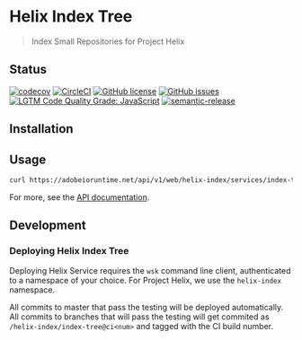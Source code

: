 # Helix Index Tree

> Index Small Repositories for Project Helix

## Status
[![codecov](https://img.shields.io/codecov/c/github/adobe/helix-index-tree.svg)](https://codecov.io/gh/adobe/helix-index-tree)
[![CircleCI](https://img.shields.io/circleci/project/github/adobe/helix-index-tree.svg)](https://circleci.com/gh/adobe/helix-index-tree)
[![GitHub license](https://img.shields.io/github/license/adobe/helix-index-tree.svg)](https://github.com/adobe/helix-index-tree/blob/master/LICENSE.txt)
[![GitHub issues](https://img.shields.io/github/issues/adobe/helix-index-tree.svg)](https://github.com/adobe/helix-index-tree/issues)
[![LGTM Code Quality Grade: JavaScript](https://img.shields.io/lgtm/grade/javascript/g/adobe/helix-index-tree.svg?logo=lgtm&logoWidth=18)](https://lgtm.com/projects/g/adobe/helix-index-tree)
[![semantic-release](https://img.shields.io/badge/%20%20%F0%9F%93%A6%F0%9F%9A%80-semantic--release-e10079.svg)](https://github.com/semantic-release/semantic-release)

## Installation

## Usage

```bash
curl https://adobeioruntime.net/api/v1/web/helix-index/services/index-tree@v1
```

For more, see the [API documentation](docs/API.md).

## Development

### Deploying Helix Index Tree

Deploying Helix Service requires the `wsk` command line client, authenticated to a namespace of your choice. For Project Helix, we use the `helix-index` namespace.

All commits to master that pass the testing will be deployed automatically. All commits to branches that will pass the testing will get commited as `/helix-index/index-tree@ci<num>` and tagged with the CI build number.
